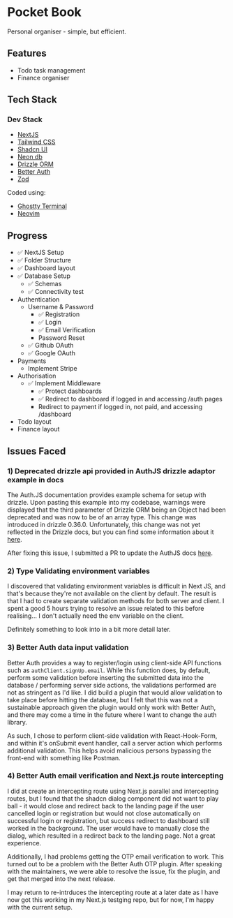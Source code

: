# Pocket Book

Personal organiser - simple, but efficient.

## Features

- Todo task management
- Finance organiser

## Tech Stack

### Dev Stack

- [NextJS](https://nextjs.org/docs)
- [Tailwind CSS](https://v2.tailwindcss.com/docs)
- [Shadcn UI](https://ui.shadcn.com/docs)
- [Neon db](https://neon.tech/docs/get-started-with-neon/why-neon)
- [Drizzle ORM](https://orm.drizzle.team/docs/overview)
- [Better Auth](https://www.better-auth.com/docs/introduction)
- [Zod](https://zod.dev/)

Coded using:

- [Ghostty Terminal](https://github.com/ghostty-org)
- [Neovim](https://neovim.io/)

## Progress

- ✅ NextJS Setup
- ✅ Folder Structure
- ✅ Dashboard layout
- ✅ Database Setup
  - ✅ Schemas
  - ✅ Connectivity test
- Authentication
  - Username & Password
    - ✅ Registration
    - ✅ Login
    - ✅ Email Verification
    - Password Reset
  - ✅ Github OAuth
  - ✅ Google OAuth
- Payments
  - Implement Stripe
- Authorisation
  - ✅ Implement Middleware
    - ✅ Protect dashboards
    - ✅ Redirect to dashboard if logged in and accessing /auth pages
    - Redirect to payment if logged in, not paid, and accessing /dashboard
- Todo layout
- Finance layout

## Issues Faced

### 1) Deprecated drizzle api provided in AuthJS drizzle adaptor example in docs

The Auth.JS documentation provides example schema for setup with drizzle. Upon pasting this example
into my codebase, warnings were displayed that the third parameter of Drizzle ORM being an Object
had been deprecated and was now to be of an array type. This change was introduced in drizzle
0.36.0. Unfortunately, this change was not yet reflected in the Drizzle docs, but you can find some
information about it [here](https://github.com/drizzle-team/drizzle-orm/releases/tag/0.36.0).

After fixing this issue, I submitted a PR to update the AuthJS docs
[here](https://github.com/nextauthjs/next-auth/pull/12285).

### 2) Type Validating environment variables

I discovered that validating environment variables is difficult in Next JS, and that's because
they're not available on the client by default. The result is that I had to create separate
validation methods for both server and client. I spent a good 5 hours trying to resolve an issue
related to this before realising... I don't actually need the env variable on the client.

Definitely something to look into in a bit more detail later.

### 3) Better Auth data input validation

Better Auth provides a way to register/login using client-side API functions such as
`authClient.signUp.email`. While this function does, by default, perform some validation before
inserting the submitted data into the database / performing server side actions, the validations
performed are not as stringent as I'd like. I did build a plugin that would allow validation to take
place before hitting the database, but I felt that this was not a sustainable approach given the
plugin would only work with Better Auth, and there may come a time in the future where I want to
change the auth library.

As such, I chose to perform client-side validation with React-Hook-Form, and within it's onSubmit
event handler, call a server action which performs additional validation. This helps avoid malicious
persons bypassing the front-end with something like Postman.

### 4) Better Auth email verification and Next.js route intercepting

I did at create an intercepting route using Next.js parallel and intercepting routes, but I found that the shadcn dialog component did not want to play ball - it would close and redirect back to the landing page if the user cancelled login or registration but would not close automatically on successful login or registration, but success redirect to dashboard still worked in the background. The user would have to manually close the dialog, which resulted in a redirect back to the landing page. Not a great experience.

Additionally, I had problems getting the OTP email verification to work. This turned out to be a problem with the Better Auth OTP plugin. After speaking with the maintainers, we were able to resolve the issue, fix the plugin, and get that merged into the next release.

I may return to re-intrduces the intercepting route at a later date as I have now got this working in my Next.js testging repo, but for now, I'm happy with the current setup.
